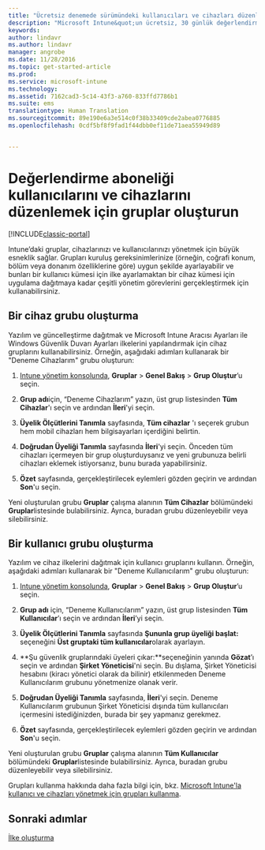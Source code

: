 ```yaml
---
title: "Ücretsiz denemede sürümündeki kullanıcıları ve cihazları düzenlemek için grup oluşturma | Microsoft Docs"
description: "Microsoft Intune&quot;un ücretsiz, 30 günlük değerlendirmesine kaydolduğunuzda, cihaz grupları ve kullanıcı grupları nasıl oluşturulur?"
keywords: 
author: lindavr
ms.author: lindavr
manager: angrobe
ms.date: 11/28/2016
ms.topic: get-started-article
ms.prod: 
ms.service: microsoft-intune
ms.technology: 
ms.assetid: 7162cad3-5c14-43f3-a760-833ffd7786b1
ms.suite: ems
translationtype: Human Translation
ms.sourcegitcommit: 89e190e6a3e514c0f38b33409cde2abea0776885
ms.openlocfilehash: 0cdf5bf8f9fad1f44dbb0ef11de71aea55949d89


---
```


# <a name="create-groups-to-organize-evaluation-subscription-users-and-devices"></a>Değerlendirme aboneliği kullanıcılarını ve cihazlarını düzenlemek için gruplar oluşturun

[!INCLUDE[classic-portal](../includes/classic-portal.md)]

Intune’daki gruplar, cihazlarınızı ve kullanıcılarınızı yönetmek için büyük esneklik sağlar. Grupları kuruluş gereksinimlerinize (örneğin, coğrafi konum, bölüm veya donanım özelliklerine göre) uygun şekilde ayarlayabilir ve bunları bir kullanıcı kümesi için ilke ayarlamaktan bir cihaz kümesi için uygulama dağıtmaya kadar çeşitli yönetim görevlerini gerçekleştirmek için kullanabilirsiniz.

## <a name="create-a-device-group"></a>Bir cihaz grubu oluşturma
Yazılım ve güncelleştirme dağıtmak ve Microsoft Intune Aracısı Ayarları ile Windows Güvenlik Duvarı Ayarları ilkelerini yapılandırmak için cihaz gruplarını kullanabilirsiniz. Örneğin, aşağıdaki adımları kullanarak bir "Deneme Cihazlarım" grubu oluşturun:

1.  [Intune yönetim konsolunda](https://manage.microsoft.com/), **Gruplar** &gt; **Genel Bakış** &gt; **Grup Oluştur**’u seçin.

2.  **Grup adı**için, “Deneme Cihazlarım” yazın, üst grup listesinden **Tüm Cihazlar**'ı seçin ve ardından **İleri**'yi seçin.

3.  **Üyelik Ölçütlerini Tanımla** sayfasında, **Tüm cihazlar** 'ı seçerek grubun hem mobil cihazları hem bilgisayarları içerdiğini belirtin.

4.  **Doğrudan Üyeliği Tanımla** sayfasında **İleri**'yi seçin. Önceden tüm cihazları içermeyen bir grup oluşturduysanız ve yeni grubunuza belirli cihazları eklemek istiyorsanız, bunu burada yapabilirsiniz.

5.  **Özet** sayfasında, gerçekleştirilecek eylemleri gözden geçirin ve ardından **Son**'u seçin.

Yeni oluşturulan grubu **Gruplar** çalışma alanının **Tüm Cihazlar** bölümündeki **Gruplar**listesinde bulabilirsiniz. Ayrıca, buradan grubu düzenleyebilir veya silebilirsiniz.

## <a name="create-a-user-group"></a>Bir kullanıcı grubu oluşturma
Yazılım ve cihaz ilkelerini dağıtmak için kullanıcı gruplarını kullanın. Örneğin, aşağıdaki adımları kullanarak bir "Deneme Kullanıcılarım" grubu oluşturun:

1.  [Intune yönetim konsolunda](https://manage.microsoft.com/), **Gruplar** &gt; **Genel Bakış** &gt; **Grup Oluştur**’u seçin.

2.  **Grup adı** için, “Deneme Kullanıcılarım” yazın, üst grup listesinden **Tüm Kullanıcılar**’ı seçin ve ardından **İleri**’yi seçin.

3.  **Üyelik Ölçütlerini Tanımla** sayfasında **Şununla grup üyeliği başlat:** seçeneğini **Üst gruptaki tüm kullanıcılar**olarak ayarlayın.

4.  **Şu güvenlik gruplarındaki üyeleri çıkar:**seçeneğinin yanında **Gözat**’ı seçin ve ardından **Şirket Yöneticisi**'ni seçin. Bu dışlama, Şirket Yöneticisi hesabını (kiracı yönetici olarak da bilinir) etkilenmeden Deneme Kullanıcılarım grubunu yönetmenize olanak verir.

5.  **Doğrudan Üyeliği Tanımla** sayfasında, **İleri**'yi seçin. Deneme Kullanıcılarım grubunun Şirket Yöneticisi dışında tüm kullanıcıları içermesini istediğinizden, burada bir şey yapmanız gerekmez.

6.  **Özet** sayfasında, gerçekleştirilecek eylemleri gözden geçirin ve ardından **Son**'u seçin.

Yeni oluşturulan grubu **Gruplar** çalışma alanının **Tüm Kullanıcılar** bölümündeki **Gruplar**listesinde bulabilirsiniz. Ayrıca, buradan grubu düzenleyebilir veya silebilirsiniz.

Grupları kullanma hakkında daha fazla bilgi için, bkz. [Microsoft Intune'la kullanıcı ve cihazları yönetmek için grupları kullanma](/Intune/Deploy-Use/use-groups-to-manage-users-and-devices-with-microsoft-intune).

## <a name="next-steps"></a>Sonraki adımlar
[İlke oluşturma](get-started-with-a-30-day-trial-of-microsoft-intune-step-4.md)  



<!--HONumber=Jan17_HO1-->


